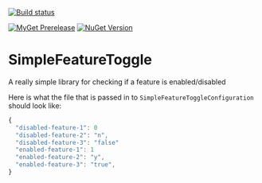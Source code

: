 [![Build status](https://ci.appveyor.com/api/projects/status/c3kdvlw7g30kn99h?svg=true)](https://ci.appveyor.com/project/mrstebo/simplefeaturetoggle)

[![MyGet Prerelease](https://img.shields.io/myget/mrstebo/v/SimpleFeatureToggle.svg?label=MyGet_Prerelease)](https://www.myget.org/feed/mrstebo/package/nuget/SimpleFeatureToggle)
[![NuGet Version](https://img.shields.io/nuget/v/SimpleFeatureToggle.svg)](https://www.nuget.org/packages/SimpleFeatureToggle/)

# SimpleFeatureToggle
A really simple library for checking if a feature is enabled/disabled

Here is what the file that is passed in to `SimpleFeatureToggleConfiguration` should look like:

```js
{
  "disabled-feature-1": 0
  "disabled-feature-2": "n",
  "disabled-feature-3": "false"
  "enabled-feature-1": 1
  "enabled-feature-2": "y",
  "enabled-feature-3": "true",  
}
```
